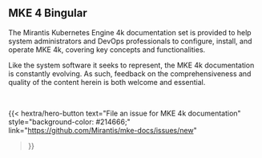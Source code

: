 ## MKE 4 Bingular

The Mirantis Kubernetes Engine 4k documentation set is provided to help system
administrators and DevOps professionals to configure, install, and operate MKE
4k, covering key concepts and functionalities.

Like the system software it seeks to represent, the MKE 4k documentation is constantly evolving.
As such, feedback on the comprehensiveness and quality of the content herein is both welcome
and essential.

<p>&nbsp;</p>

{{< hextra/hero-button
  text="File an issue for MKE 4k documentation"
  style="background-color: #214666;"
  link="https://github.com/Mirantis/mke-docs/issues/new"
>}}
